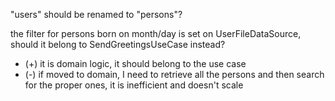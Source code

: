 "users" should be renamed to "persons"?

the filter for persons born on month/day is set on UserFileDataSource, should it belong to SendGreetingsUseCase instead?
- (+) it is domain logic, it should belong to the use case
- (-) if moved to domain, I need to retrieve all the persons and then search for the proper ones, it is inefficient and doesn't scale